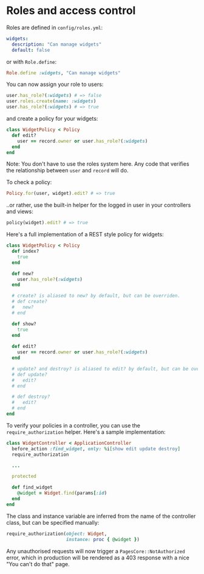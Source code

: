 # Roles and access control

Roles are defined in `config/roles.yml`:

```yaml
widgets:
  description: "Can manage widgets"
  default: false
```

or with `Role.define`:

```ruby
Role.define :widgets, "Can manage widgets"
```

You can now assign your role to users:

```ruby
user.has_role?(:widgets) # => false
user.roles.create(name: :widgets)
user.has_role?(:widgets) # => true
```

and create a policy for your widgets:

```ruby
class WidgetPolicy < Policy
  def edit?
    user == record.owner or user.has_role?(:widgets)
  end
end
```

Note: You don't have to use the roles system here. Any code that verifies the relationship between `user` and `record` will do.

To check a policy:

```ruby
Policy.for(user, widget).edit? # => true
```

..or rather, use the built-in helper for the logged in user in your controllers and views:

```ruby
policy(widget).edit? # => true
```

Here's a full implementation of a REST style policy for widgets:

```ruby
class WidgetPolicy < Policy
  def index?
    true
  end

  def new?
    user.has_role?(:widgets)
  end

  # create? is aliased to new? by default, but can be overriden.
  # def create?
  #   new?
  # end

  def show?
    true
  end
  
  def edit?
    user == record.owner or user.has_role?(:widgets)
  end

  # update? and destroy? is aliased to edit? by default, but can be overriden.
  # def update?
  #   edit?
  # end

  # def destroy?
  #   edit?
  # end
end
```

To verify your policies in a controller, you can use the `require_authorization` helper. Here's a sample implementation:

```ruby
class WidgetController < ApplicationController
  before_action :find_widget, only: %i[show edit update destroy]
  require_authorization

  ...

  protected

  def find_widget
    @widget = Widget.find(params[:id)
  end
end
```

The class and instance variable are inferred from the name of the controller class, but can be specified manually:

```ruby
require_authorization(object: Widget, 
                      instance: proc { @widget })
```

Any unauthorised requests will now trigger a `PagesCore::NotAuthorized` error, which in production will be rendered as a 403 response with a nice "You can't do that" page.
